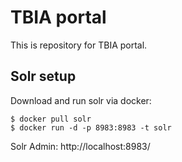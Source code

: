 # TBIA portal
This is repository for TBIA portal.

## Solr setup
Download and run solr via docker:
```
$ docker pull solr
$ docker run -d -p 8983:8983 -t solr
```

Solr Admin:  http://localhost:8983/ 